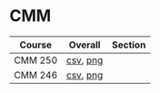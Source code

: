 # CMM

| Course | Overall | Section |
| ------ | ------- | ------- |
| CMM 250 | [csv](https://github.com/UCSD-Historical-Enrollment-Data/2024Spring/blob/main/overall/CMM%20250.csv), [png](https://raw.githubusercontent.com/UCSD-Historical-Enrollment-Data/2024Spring/main/plot_overall/CMM%20250.png) |  |
| CMM 246 | [csv](https://github.com/UCSD-Historical-Enrollment-Data/2024Spring/blob/main/overall/CMM%20246.csv), [png](https://raw.githubusercontent.com/UCSD-Historical-Enrollment-Data/2024Spring/main/plot_overall/CMM%20246.png) |  |
